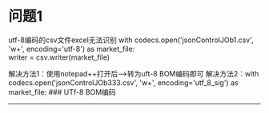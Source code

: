 # 问题1
utf-8编码的csv文件excel无法识别
  with codecs.open('jsonControlJOb1.csv', 'w+', encoding='utf-8') as market_file:  
    writer = csv.writer(market_file)

解决方法1：使用notepad++打开后-->转为uft-8 BOM编码即可
解决方法2：with codecs.open('jsonControlJOb333.csv', 'w+', encoding='utf_8_sig') as market_file:  ### UTf-8 BOM编码

---

